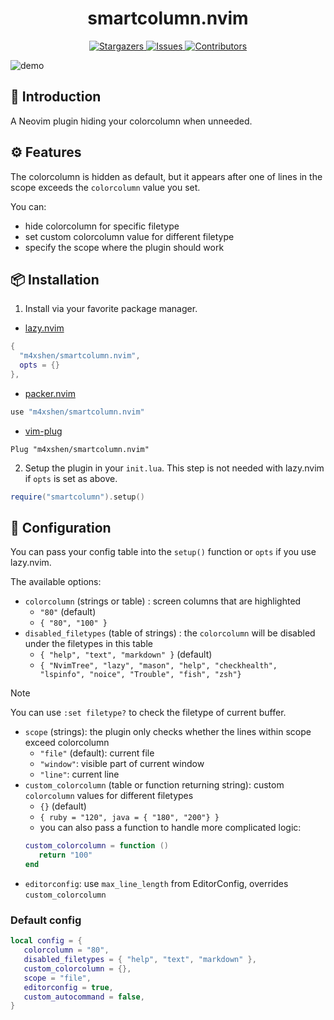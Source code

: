 <h1 align="center">
smartcolumn.nvim
</h1>

<p align="center">
<a href="https://github.com/m4xshen/smartcolumn.nvim/stargazers">
    <img
      alt="Stargazers"
      src="https://img.shields.io/github/stars/m4xshen/smartcolumn.nvim?style=for-the-badge&logo=starship&color=fae3b0&logoColor=d9e0ee&labelColor=282a36"
    />
  </a>
  <a href="https://github.com/m4xshen/smartcolumn.nvim/issues">
    <img
      alt="Issues"
      src="https://img.shields.io/github/issues/m4xshen/smartcolumn.nvim?style=for-the-badge&logo=gitbook&color=ddb6f2&logoColor=d9e0ee&labelColor=282a36"
    />
  </a>
  <a href="https://github.com/m4xshen/smartcolumn.nvim/contributors">
    <img
      alt="Contributors"
      src="https://img.shields.io/github/contributors/m4xshen/smartcolumn.nvim?style=for-the-badge&logo=opensourceinitiative&color=abe9b3&logoColor=d9e0ee&labelColor=282a36"
    />
  </a>
</p>

![demo](https://user-images.githubusercontent.com/74842863/219844450-37d96fe1-d15d-4aaf-ae57-1c6ce66d8cbc.gif)

## 📃 Introduction

A Neovim plugin hiding your colorcolumn when unneeded.

## ⚙️ Features

The colorcolumn is hidden as default, but it appears after one of lines in the
scope exceeds the `colorcolumn` value you set.

You can:

- hide colorcolumn for specific filetype
- set custom colorcolumn value for different filetype
- specify the scope where the plugin should work

## 📦 Installation

1. Install via your favorite package manager.

- [lazy.nvim](https://github.com/folke/lazy.nvim)

```Lua
{
  "m4xshen/smartcolumn.nvim",
  opts = {}
},
```

- [packer.nvim](https://github.com/wbthomason/packer.nvim)

```Lua
use "m4xshen/smartcolumn.nvim"
```

- [vim-plug](https://github.com/junegunn/vim-plug)

```VimL
Plug "m4xshen/smartcolumn.nvim"
```

2. Setup the plugin in your `init.lua`. This step is not needed with lazy.nvim
   if `opts` is set as above.

```Lua
require("smartcolumn").setup()
```

## 🔧 Configuration

You can pass your config table into the `setup()` function or `opts` if you use
lazy.nvim.

The available options:

- `colorcolumn` (strings or table) : screen columns that are highlighted
  - `"80"` (default)
  - `{ "80", "100" }`
- `disabled_filetypes` (table of strings) : the `colorcolumn` will be disabled
  under the filetypes in this table
  - `{ "help", "text", "markdown" }` (default)
  - `{ "NvimTree", "lazy", "mason", "help", "checkhealth", "lspinfo", "noice", "Trouble", "fish", "zsh"}`
> [!NOTE]
> You can use `:set filetype?` to check the filetype of current buffer.
- `scope` (strings): the plugin only checks whether the lines within scope
  exceed colorcolumn
  - `"file"` (default): current file
  - `"window"`: visible part of current window
  - `"line"`: current line
- `custom_colorcolumn` (table or function returning string): custom
  `colorcolumn` values for different filetypes
  - `{}` (default)
  - `{ ruby = "120", java = { "180", "200"} }`
  - you can also pass a function to handle more complicated logic:
  ```lua
  custom_colorcolumn = function ()
     return "100"
  end
  ```
- `editorconfig`: use `max_line_length` from EditorConfig, overrides `custom_colorcolumn`

### Default config

```Lua
local config = {
   colorcolumn = "80",
   disabled_filetypes = { "help", "text", "markdown" },
   custom_colorcolumn = {},
   scope = "file",
   editorconfig = true,
   custom_autocommand = false,
}
```

